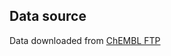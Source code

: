 ## Data source

Data downloaded from [ChEMBL FTP](https://ftp.ebi.ac.uk/pub/databases/chembl/ChEMBLdb/latest/)
